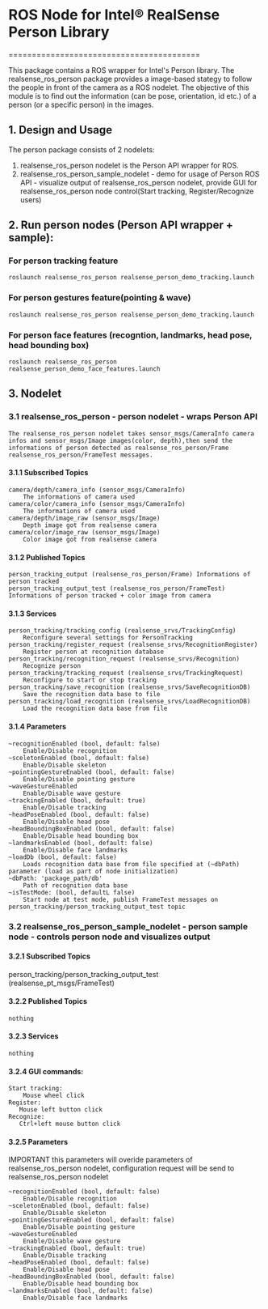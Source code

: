 # ROS Node for Intel® RealSense Person Library
=========================================

This package contains a ROS wrapper for Intel's Person library.
The realsense_ros_person package provides a image-based stategy to follow the 
people in front of the camera as a ROS nodelet. The objective of this module is
to find out the information (can be pose, orientation, id etc.) of a person (or a specific person)
in the images.

## 1. Design and Usage
The person package consists of 2 nodelets:

1. realsense_ros_person nodelet is the Person API wrapper for ROS.
2. realsense_ros_person_sample_nodelet - demo for usage of Person ROS API - visualize output of realsense_ros_person nodelet, provide GUI for realsense_ros_person node control(Start tracking, Register/Recognize users)
    
## 2. Run person nodes (Person API wrapper + sample):
### For person tracking feature
    roslaunch realsense_ros_person realsense_person_demo_tracking.launch
### For person gestures feature(pointing & wave)
    roslaunch realsense_ros_person realsense_person_demo_tracking.launch
### For person face features (recogntion, landmarks, head pose, head bounding box)
    roslaunch realsense_ros_person realsense_person_demo_face_features.launch
    
## 3. Nodelet
### 3.1 realsense_ros_person - person nodelet - wraps Person API
    The realsense_ros_person nodelet takes sensor_msgs/CameraInfo camera infos and sensor_msgs/Image images(color, depth),then send the informations of person detected as realsense_ros_person/Frame realsense_ros_person/FrameTest messages.
####  3.1.1 Subscribed Topics
    camera/depth/camera_info (sensor_msgs/CameraInfo)
        The informations of camera used
    camera/color/camera_info (sensor_msgs/CameraInfo)
        The informations of camera used
    camera/depth/image_raw (sensor_msgs/Image)
        Depth image got from realsense camera
    camera/color/image_raw (sensor_msgs/Image)
        Color image got from realsense camera
#### 3.1.2 Published Topics
    person_tracking_output (realsense_ros_person/Frame) Informations of person tracked
    person_tracking_output_test (realsense_ros_person/FrameTest) Informations of person tracked + color image from camera

#### 3.1.3 Services
    person_tracking/tracking_config (realsense_srvs/TrackingConfig)
        Reconfigure several settings for PersonTracking
    person_tracking/register_request (realsense_srvs/RecognitionRegister)
        Register person at recognition database
    person_tracking/recognition_request (realsense_srvs/Recognition)
        Recognize person
    person_tracking/tracking_request (realsense_srvs/TrackingRequest)
        Reconfigure to start or stop tracking
    person_tracking/save_recognition (realsense_srvs/SaveRecognitionDB)
        Save the recognition data base to file
    person_tracking/load_recognition (realsense_srvs/LoadRecognitionDB)
        Load the recognition data base from file

#### 3.1.4 Parameters
    ~recognitionEnabled (bool, default: false)
        Enable/Disable recognition
    ~sceletonEnabled (bool, default: false)
        Enable/Disable skeleton
    ~pointingGestureEnabled (bool, default: false)
        Enable/Disable pointing gesture
    ~waveGestureEnabled
        Enable/Disable wave gesture
    ~trackingEnabled (bool, default: true)
        Enable/Disable tracking
    ~headPoseEnabled (bool, default: false)
        Enable/Disable head pose
    ~headBoundingBoxEnabled (bool, default: false)
        Enable/Disable head bounding box
    ~landmarksEnabled (bool, default: false)
        Enable/Disable face landmarks
    ~loadDb (bool, default: false)
        Loads recognition data base from file specified at (~dbPath) parameter (load as part of node initialization)
    ~dbPath: 'package_path/db'
        Path of recognition data base
    ~isTestMode: (bool, defaultL false)
        Start node at test mode, publish FrameTest messages on person_tracking/person_tracking_output_test topic

### 3.2 realsense_ros_person_sample_nodelet - person sample  node - controls person node and visualizes output
#### 3.2.1 Subscribed Topics
   person_tracking/person_tracking_output_test (realsense_pt_msgs/FrameTest)
#### 3.2.2 Published Topics
    nothing
#### 3.2.3 Services
    nothing
####  3.2.4 GUI commands:
    Start tracking:
        Mouse wheel click
    Register:
       Mouse left button click
    Recognize:
       Ctrl+left mouse button click
#### 3.2.5 Parameters
IMPORTANT this parameters will overide parameters of realsense_ros_person nodelet,
configuration request will be send to realsense_ros_person nodelet

    ~recognitionEnabled (bool, default: false)
        Enable/Disable recognition
    ~sceletonEnabled (bool, default: false)
        Enable/Disable skeleton
    ~pointingGestureEnabled (bool, default: false)
        Enable/Disable pointing gesture
    ~waveGestureEnabled
        Enable/Disable wave gesture
    ~trackingEnabled (bool, default: true)
        Enable/Disable tracking
    ~headPoseEnabled (bool, default: false)
        Enable/Disable head pose
    ~headBoundingBoxEnabled (bool, default: false)
        Enable/Disable head bounding box
    ~landmarksEnabled (bool, default: false)
        Enable/Disable face landmarks
